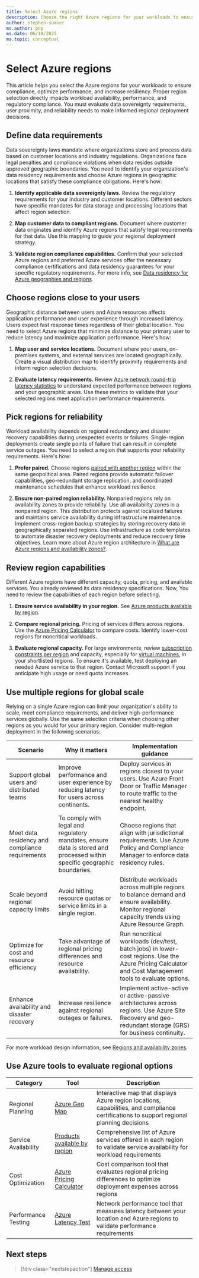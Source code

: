 ```yaml
---
title: Select Azure regions
description: Choose the right Azure regions for your workloads to ensure compliance, optimize performance, and increase resiliency.
author: stephen-sumner
ms.author: pnp
ms.date: 06/18/2025
ms.topic: conceptual
---
```


# Select Azure regions

This article helps you select the Azure regions for your workloads to ensure compliance, optimize performance, and increase resiliency. Proper region selection directly impacts workload availability, performance, and regulatory compliance. You must evaluate data sovereignty requirements, user proximity, and reliability needs to make informed regional deployment decisions.

## Define data requirements

Data sovereignty laws mandate where organizations store and process data based on customer locations and industry regulations. Organizations face legal penalties and compliance violations when data resides outside approved geographic boundaries. You need to identify your organization's data residency requirements and choose Azure regions in geographic locations that satisfy these compliance obligations. Here's how:

1. **Identify applicable data sovereignty laws.** Review the regulatory requirements for your industry and customer locations. Different sectors have specific mandates for data storage and processing locations that affect region selection.

1. **Map customer data to compliant regions.** Document where customer data originates and identify Azure regions that satisfy legal requirements for that data. Use this mapping to guide your regional deployment strategy.

1. **Validate region compliance capabilities.** Confirm that your selected Azure regions and preferred Azure services offer the necessary compliance certifications and data residency guarantees for your specific regulatory requirements. For more info, see [Data residency for Azure geographies and regions](https://azure.microsoft.com//explore/global-infrastructure/data-residency/).

## Choose regions close to your users

Geographic distance between users and Azure resources affects application performance and user experience through increased latency. Users expect fast response times regardless of their global location. You need to select Azure regions that minimize distance to your primary user to reduce latency and maximize application performance. Here's how:

1. **Map user and service locations.** Document where your users, on-premises systems, and external services are located geographically. Create a visual distribution map to identify proximity requirements and inform region selection decisions.

1. **Evaluate latency requirements.** Review [Azure network round-trip latency statistics](/azure/networking/azure-network-latency) to understand expected performance between regions and your geographic areas. Use these metrics to validate that your selected regions meet application performance requirements.

## Pick regions for reliability

Workload availability depends on regional redundancy and disaster recovery capabilities during unexpected events or failures. Single-region deployments create single points of failure that can result in complete service outages. You need to select a region that supports your reliability requirements. Here's how:

1. **Prefer paired.** Choose regions [paired with another region](/azure/reliability/cross-region-replication-azure#azure-paired-regions) within the same geopolitical area. Paired regions provide automatic failover capabilities, geo-redundant storage replication, and coordinated maintenance schedules that enhance workload resilience.

1. **Ensure non-paired region reliability.** Nonparied regions rely on availability zones to provide reliability. Use all availability zones in a nonpaired region. This distribution protects against localized failures and maintains service availability during infrastructure maintenance. Implement cross-region backup strategies by storing recovery data in geographically separated regions. Use infrastructure as code templates to automate disaster recovery deployments and reduce recovery time objectives. Learn more about Azure region architecture in [What are Azure regions and availability zones?](/azure/reliability/availability-zones-overview).

## Review region capabilities

Different Azure regions have different capacity, quota, pricing, and available services. You already reviewed its data residency specifications. Now, You need to review the capabilities of each region before selecting.

1. **Ensure service availability in your region.** See [Azure products available by region](https://azure.microsoft.com/explore/global-infrastructure/products-by-region/).

1. **Compare regional pricing.** Pricing of services differs across regions. Use the [Azure Pricing Calculator](https://azure.microsoft.com/pricing/calculator/) to compare costs. Identify lower-cost regions for noncritical workloads.

1. **Evaluate regional capacity.** For large environments, review [subscription constraints per region](/azure/azure-resource-manager/management/azure-subscription-service-limits) and capacity, especially for [virtual machines](/azure/virtual-machines/capacity-reservation-overview), in your shortlisted regions. To ensure it's available, test deploying an needed Azure service to that region. Contact Microsoft support if you anticipate high usage or need quota increases.

## Use multiple regions for global scale

Relying on a single Azure region can limit your organization's ability to scale, meet compliance requirements, and deliver high-performance services globally. Use the same selection criteria when choosing other regions as you would for your primary region. Consider multi-region deployment in the following scenarios:

| Scenario | Why it matters | Implementation guidance |
|----------|----------------|------------------------|
| Support global users and distributed teams | Improve performance and user experience by reducing latency for users across continents. | Deploy services in regions closest to your users. Use Azure Front Door or Traffic Manager to route traffic to the nearest healthy endpoint. |
| Meet data residency and compliance requirements | To comply with legal and regulatory mandates, ensure data is stored and processed within specific geographic boundaries. | Choose regions that align with jurisdictional requirements. Use Azure Policy and Compliance Manager to enforce data residency rules. |
| Scale beyond regional capacity limits | Avoid hitting resource quotas or service limits in a single region. | Distribute workloads across multiple regions to balance demand and ensure availability. Monitor regional capacity trends using Azure Resource Graph. |
| Optimize for cost and resource efficiency | Take advantage of regional pricing differences and resource availability. | Run noncritical workloads (dev/test, batch jobs) in lower-cost regions. Use the Azure Pricing Calculator and Cost Management tools to evaluate options. |
| Enhance availability and disaster recovery | Increase resilience against regional outages or failures. | Implement active-active or active-passive architectures across regions. Use Azure Site Recovery and geo-redundant storage (GRS) for business continuity. |

For more workload design information, see [Regions and availability zones](/azure/well-architected/reliability/regions-availability-zones).

## Use Azure tools to evaluate regional options

| Category | Tool | Description |
|----------|------|-------------|
| Regional Planning | [Azure Geo Map](https://azure.microsoft.com/global-infrastructure/geographies/) | Interactive map that displays Azure region locations, capabilities, and compliance certifications to support regional planning decisions |
| Service Availability | [Products available by region](https://azure.microsoft.com/global-infrastructure/services/) | Comprehensive list of Azure services offered in each region to validate service availability for workload requirements |
| Cost Optimization | [Azure Pricing Calculator](https://azure.microsoft.com/pricing/calculator/) | Cost comparison tool that evaluates regional pricing differences to optimize deployment expenses across regions |
| Performance Testing | [Azure Latency Test](https://www.azurespeed.com/Azure/Latency) | Network performance tool that measures latency between your location and Azure regions to validate performance requirements |

## Next steps

> [!div class="nextstepaction"]
> [Manage access](../../)
